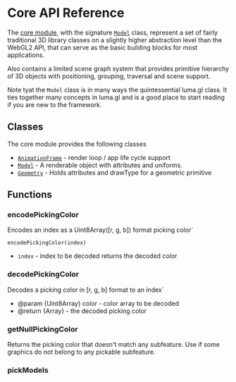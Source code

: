 # Core API Reference

The [core module](api-reference/webgl), with the signature [`Model`](model) class, represent a set of fairly traditional 3D library classes on a slightly higher abstraction level than the WebGL2 API, that can serve as the basic building blocks for most applications.

Also contains a limited scene graph system that provides primitive hierarchy of 3D objects with positioning, grouping, traversal and scene support.

Note tyat the `Model` class is in many ways the quintessential luma.gl class. It ties together many concepts in luma.gl and is a good place to start reading if you are new to the framework.


## Classes

The core module provides the following classes

* [`AnimationFrame`](api-reference/core/animation-frame) - render loop / app life cycle support
* [`Model`](api-reference/core/model) - A renderable object with attributes and uniforms.
* [`Geometry`](api-reference/core/geometry) - Holds attributes and drawType for a geometric primitive

## Functions

### encodePickingColor

Encodes an index as a Uint8Array([r, g, b]) format picking color`

`encodePickingColor(index)`

* `index` - index to be decoded
returns the decoded color


### decodePickingColor

Decodes a picking color in [r, g, b] format to an index`

 * @param {Uint8Array} color - color array to be decoded
 * @return {Array} - the decoded picking color


### getNullPickingColor

Returns the picking color that doesn't match any subfeature. Use if some graphics do not belong to any pickable subfeature.


### pickModels
